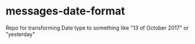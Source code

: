 # messages-date-format
Repo for transforming Date type to something like "13 of October 2017" or "yesterday"
